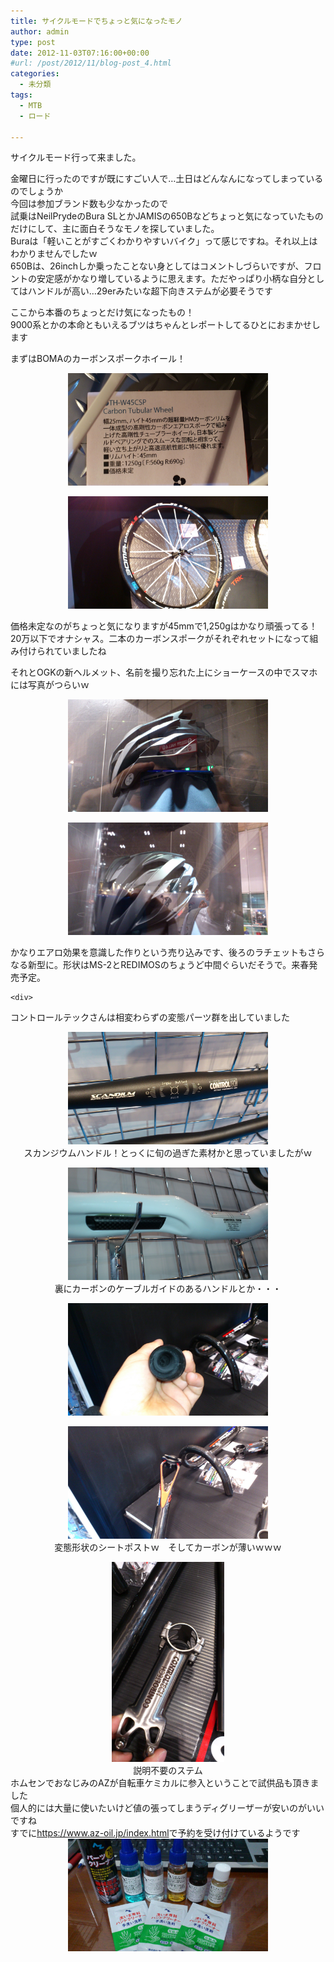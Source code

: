 ```yaml
---
title: サイクルモードでちょっと気になったモノ
author: admin
type: post
date: 2012-11-03T07:16:00+00:00
#url: /post/2012/11/blog-post_4.html
categories:
  - 未分類
tags:
  - MTB
  - ロード

---
```

サイクルモード行って来ました。

<div>
  金曜日に行ったのですが既にすごい人で…土日はどんなんになってしまっているのでしょうか
</div>

<div>
</div>

<div>
  今回は参加ブランド数も少なかったので<br /> 試乗はNeilPrydeのBura SLとかJAMISの650Bなどちょっと気になっていたものだけにして、主に面白そうなモノを探していました。
</div>

<div>
  Buraは「軽いことがすごくわかりやすいバイク」って感じですね。それ以上はわかりませんでしたｗ<br /> 650Bは、26inchしか乗ったことない身としてはコメントしづらいですが、フロントの安定感がかなり増しているように思えます。ただやっぱり小柄な自分としてはハンドルが高い…29erみたいな超下向きステムが必要そうです</p>

  <p>
    ここから本番のちょっとだけ気になったもの！<br /> 9000系とかの本命ともいえるブツはちゃんとレポートしてるひとにおまかせします
  </p>

  <p>
    まずはBOMAのカーボンスポークホイール！
  </p>

  <div class="separator" style="clear: both; text-align: center;">
    <a href="DSC_1128.jpg" imageanchor="1" style="margin-left: 1em; margin-right: 1em;"><img border="0" src="./DSC_1128.jpg" height="180" width="320" /></a>
  </div>

  <p>
  </p>

  <div class="separator" style="clear: both; text-align: center;">
    <a href="DSC_1131.jpg" imageanchor="1" style="margin-left: 1em; margin-right: 1em;"><img border="0" src="./DSC_1131.jpg" height="180" width="320" /></a>
  </div>

  <p>
    価格未定なのがちょっと気になりますが45mmで1,250gはかなり頑張ってる！<br /> 20万以下でオナシャス。二本のカーボンスポークがそれぞれセットになって組み付けられていましたね
  </p>

  <p>
    それとOGKの新ヘルメット、名前を撮り忘れた上にショーケースの中でスマホには写真がつらいｗ
  </p>

  <div class="separator" style="clear: both; text-align: center;">
    <a href="DSC_1135.jpg" imageanchor="1" style="margin-left: 1em; margin-right: 1em;"><img border="0" src="./DSC_1135.jpg" height="180" width="320" /></a>
  </div>

  <p>
  </p>

  <div class="separator" style="clear: both; text-align: center;">
    <a href="DSC_1136.jpg" imageanchor="1" style="margin-left: 1em; margin-right: 1em;"><img border="0" src="./DSC_1136.jpg" height="180" width="320" /></a>
  </div>

  <p>
    かなりエアロ効果を意識した作りという売り込みです、後ろのラチェットもさらなる新型に。形状はMS-2とREDIMOSのちょうど中間ぐらいだそうで。来春発売予定。
  </p>

  <p>


    <div>
コントロールテックさんは相変わらずの変態パーツ群を出していました</p>

<div class="separator" style="clear: both; text-align: center;">
  <a href="DSC_1137.jpg" imageanchor="1" style="margin-left: 1em; margin-right: 1em;"><img border="0" src="./DSC_1137.jpg" height="180" width="320" /></a>
</div>

<div class="separator" style="clear: both; text-align: center;">
  スカンジウムハンドル！とっくに旬の過ぎた素材かと思っていましたがｗ
</div>

<p>
</p>

<div class="separator" style="clear: both; text-align: center;">
  <a href="DSC_1139.jpg" imageanchor="1" style="margin-left: 1em; margin-right: 1em;"><img border="0" src="./DSC_1139.jpg" height="180" width="320" /></a>
</div>

<div class="separator" style="clear: both; text-align: center;">
  裏にカーボンのケーブルガイドのあるハンドルとか・・・
</div>

<p>
</p>

<div class="separator" style="clear: both; text-align: center;">
  <a href="DSC_1142.jpg" imageanchor="1" style="margin-left: 1em; margin-right: 1em;"><img border="0" src="./DSC_1142.jpg" height="180" width="320" /></a>
</div>

<p>
</p>

<div class="separator" style="clear: both; text-align: center;">
  <a href="DSC_1140.jpg" imageanchor="1" style="margin-left: 1em; margin-right: 1em;"><img border="0" src="./DSC_1140.jpg" height="180" width="320" /></a>
</div>

<div class="separator" style="clear: both; text-align: center;">
  変態形状のシートポストｗ　そしてカーボンが薄いｗｗｗ
</div>

<p>
</p>

<div class="separator" style="clear: both; text-align: center;">
  <a href="DSC_1144.jpg" imageanchor="1" style="margin-left: 1em; margin-right: 1em;"><img border="0" src="./DSC_1144.jpg" height="320" width="180" /></a>
</div>

<div class="separator" style="clear: both; text-align: center;">
  説明不要のステム
</div>

<div class="separator" style="clear: both; text-align: center;">
</div>

<div class="separator" style="clear: both; text-align: left;">
  ホムセンでおなじみのAZが自転車ケミカルに参入ということで試供品も頂きました
</div>

<div class="separator" style="clear: both; text-align: left;">
  個人的には大量に使いたいけど値の張ってしまうディグリーザーが安いのがいいですね
</div>

<div class="separator" style="clear: both; text-align: left;">
  すでに<a href="https://www.az-oil.jp/index.html">https://www.az-oil.jp/index.html</a>で予約を受け付けているようです
</div>

<div class="separator" style="clear: both; text-align: center;">
  <a href="DSC_1147.jpg" imageanchor="1" style="margin-left: 1em; margin-right: 1em;"><img border="0" src="./DSC_1147.jpg" height="180" width="320" /></a>
</div>

<div class="separator" style="clear: both; text-align: center;">
</div>

<p>
  </div>